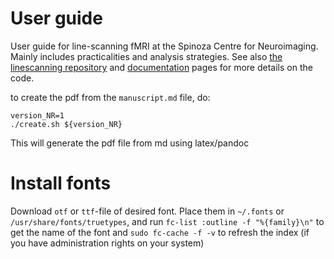 # User guide

User guide for line-scanning fMRI at the Spinoza Centre for Neuroimaging. Mainly includes practicalities and analysis strategies. See also [the linescanning repository](https://github.com/gjheij/linescanning/tree/main) and [documentation](https://linescanning.readthedocs.io/en/latest/?badge=latest#) pages for more details on the code.

to create the pdf from the `manuscript.md` file, do:

```
version_NR=1
./create.sh ${version_NR}
```

This will generate the pdf file from md using latex/pandoc

# Install fonts

Download `otf` or `ttf`-file of desired font. Place them in `~/.fonts` or `/usr/share/fonts/truetypes`, and run `fc-list :outline -f "%{family}\n"` to get the name of the font and `sudo fc-cache -f -v` to refresh the index (if you have administration rights on your system)